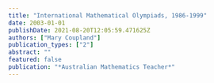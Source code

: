 ```yaml
---
title: "International Mathematical Olympiads, 1986-1999"
date: 2003-01-01
publishDate: 2021-08-20T12:05:59.471625Z
authors: ["Mary Coupland"]
publication_types: ["2"]
abstract: ""
featured: false
publication: "*Australian Mathematics Teacher*"
---
```


